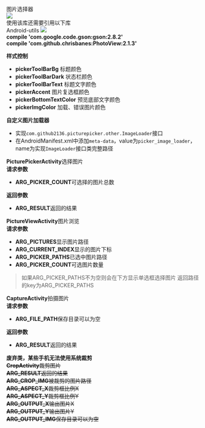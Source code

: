 图片选择器  
[![](https://jitpack.io/v/github2136/PicturePicker.svg)](https://jitpack.io/#github2136/PicturePicker)  
使用该库还需要引用以下库  
Android-utils [![](https://jitpack.io/v/github2136/Android-utils.svg)](https://jitpack.io/#github2136/Android-utils)  
**compile 'com.google.code.gson:gson:2.8.2'**  
**compile 'com.github.chrisbanes:PhotoView:2.1.3'**  

**样式控制**  
* **pickerToolBarBg** 标题颜色  
* **pickerToolBarDark** 状态栏颜色  
* **pickerToolBarText** 标题文字颜色  
* **pickerAccent** 图片复选框颜色  
* **pickerBottomTextColor** 预览底部文字颜色  
* **pickerImgColor** 加载、错误图片颜色  

**自定义图片加载器**  
* 实现`com.github2136.picturepicker.other.ImageLoader`接口  
* 在AndroidManifest.xml中添加`meta-data`，value为`picker_image_loader`，name为实现`ImageLoader`接口类完整路径  
  
**PicturePickerActivity**选择图片  
**请求参数**  

* **ARG_PICKER_COUNT**可选择的图片总数  

**返回参数**  

* **ARG_RESULT**返回的结果  

**PictureViewActivity**图片浏览  
**请求参数**  

* **ARG_PICTURES**显示图片路径   
* **ARG_CURRENT_INDEX**显示的图片下标  
* **ARG_PICKER_PATHS**已选中图片路径  
* **ARG_PICKER_COUNT**可选图片数量  

> 如果ARG_PICKER_PATHS不为空则会在下方显示单选框选择图片 返回路径的key为ARG_PICKER_PATHS  

**CaptureActivity**拍摄图片  
**请求参数**  

* **ARG_FILE_PATH**保存目录可以为空  

**返回参数**  

* **ARG_RESULT**返回的结果  

**废弃类，某些手机无法使用系统裁剪**  
~~**CropActivity**裁剪图片  
**ARG_RESULT**返回的结果  
**ARG_CROP_IMG**被裁剪的图片路径  
**ARG_ASPECT_X**裁剪框比例X  
**ARG_ASPECT_Y**裁剪框比例Y  
**ARG_OUTPUT_X**输出图片X  
**ARG_OUTPUT_Y**输出图片Y  
**ARG_OUTPUT_IMG**保存目录可以为空~~
